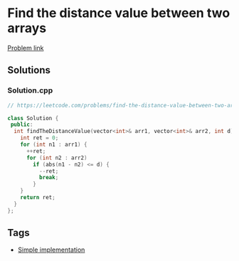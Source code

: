 # Find the distance value between two arrays

[Problem link](https://leetcode.com/problems/find-the-distance-value-between-two-arrays)

## Solutions


### Solution.cpp
```cpp
// https://leetcode.com/problems/find-the-distance-value-between-two-arrays

class Solution {
 public:
  int findTheDistanceValue(vector<int>& arr1, vector<int>& arr2, int d) {
    int ret = 0;
    for (int n1 : arr1) {
      ++ret;
      for (int n2 : arr2)
        if (abs(n1 - n2) <= d) {
          --ret;
          break;
        }
    }
    return ret;
  }
};
```
## Tags

* [Simple implementation](/Collections/simple-implementation.md#simple-implementation)
